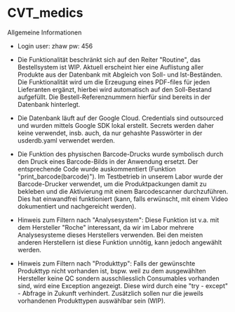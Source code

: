 # CVT_medics
 
Allgemeine Informationen

-	Login
	user: 	zhaw
	pw:		456

-	Die Funktionalität beschränkt sich auf den Reiter "Routine", das Bestellsystem ist WIP. Aktuell erscheint hier eine Auflistung aller Produkte aus
  	der Datenbank mit Abgleich von Soll- und Ist-Beständen. Die Funktionalität wird um die Erzeugung eines PDF-files für jeden Lieferanten ergänzt, hierbei 
  	wird automatisch auf den Soll-Bestand aufgefüllt. Die Bestell-Referenznummern hierfür sind bereits in der Datenbank hinterlegt. 

-	Die Datenbank läuft auf der Google Cloud. Credentials sind outsourced und wurden mittels Google SDK lokal erstellt. Secrets werden daher keine verwendet,
	insb. auch, da nur gehashte Passwörter in der usderdb.yaml verwendet werden. 

-	Die Funktion des physischen Barcode-Drucks wurde symbolisch durch den Druck eines Barcode-Bilds in der Anwendung ersetzt. Der entsprechende Code wurde
	auskommentiert (Funktion "print_barcode(barcode)"). Im Testbetrieb in unserem Labor wurde der Barcode-Drucker verwendet, um die Produktpackungen damit zu bekleben und die Aktivierung mit einem Barcodescanner durchzuführen. Dies hat einwandfrei funktioniert (kann, falls erwünscht, mit einem Video dokumentiert
	und nachgereicht werden). 

-	Hinweis zum Filtern nach "Analysesystem": Diese Funktion ist v.a. mit dem Hersteller "Roche" interessant, da wir im Labor mehrere Analysesysteme
	dieses Herstellers verwenden. Bei den meisten anderen Herstellern ist diese Funktion unnötig, kann jedoch angewählt werden. 

-	Hinweis zum Filtern nach "Produkttyp": Falls der gewünschte Produkttyp nicht vorhanden ist, bspw. weil zu dem ausgewählten Hersteller keine QC sondern
	ausschliesslich Consumables vorhanden sind, wird eine Exception angezeigt. Diese wird durch eine "try - except" - Abfrage in Zukunft verhindert.
	Zusätzlich sollen nur die jeweils vorhandenen Produkttypen auswählbar sein (WIP). 
